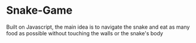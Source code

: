 # Snake-Game
Built on Javascript, the main idea is to navigate the snake and eat as many food as possible without touching the walls or the snake's body
